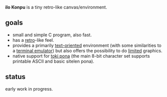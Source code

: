 **ilo Konpu** is a tiny retro-like canvas/environment.

## goals

- small and simple C program, also fast.
- has a [retro](https://en.wikipedia.org/wiki/Home_computer "retro")-like feel.
- provides a primarily [text-oriented](https://en.wikipedia.org/wiki/Text-based_user_interface "text-oriented") environment (with some similarities to a [terminal emulator](https://en.wikipedia.org/wiki/Terminal_emulator "terminal emulator")) but also offers the possibility to do [limited](https://en.wikipedia.org/wiki/Attribute_clash "limited") graphics.
- native support for [toki pona](https://en.wikipedia.org/wiki/Toki_Pona "toki pona") (the main 8-bit character set supports printable ASCII and basic sitelen pona).

## status

early work in progress.
